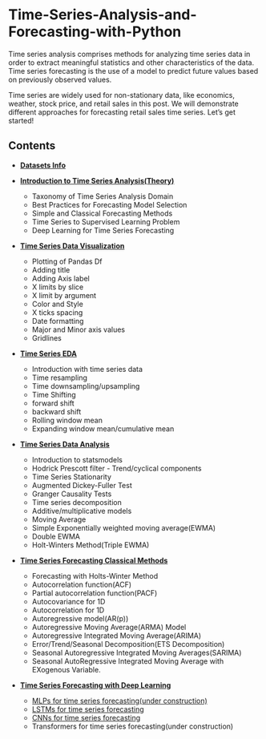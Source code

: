 # Time-Series-Analysis-and-Forecasting-with-Python
<p>Time series analysis comprises methods for analyzing time series data in order to extract meaningful statistics and other characteristics of the data. Time series forecasting is the use of a model to predict future values based on previously observed values.</p>
<p>Time series are widely used for non-stationary data, like economics, weather, stock price, and retail sales in this post. We will demonstrate different approaches for forecasting retail sales time series. Let’s get started!</p>

## Contents

- **[Datasets Info](https://github.com/ajitsingh98/Time-Series-Analysis-and-Forecasting-with-Python/blob/master/Datasets_Info.md)**

- **[Introduction to Time Series Analysis(Theory)](https://github.com/ajitsingh98/Time-Series-Analysis-and-Forecasting-with-Python/blob/master/Introduction_TSA.md)**
  
     - Taxonomy of Time Series Analysis Domain
     - Best Practices for Forecasting Model Selection
     - Simple and Classical Forecasting Methods
     - Time Series to Supervised Learning Problem
     - Deep Learning for Time Series Forecasting

- **[Time Series Data Visualization](https://github.com/ajitsingh98/Time-Series-Analysis-and-Forecasting-with-Python/blob/master/Time_Series_Data_Visualization_Basics.ipynb)**

    - Plotting of Pandas Df
    - Adding title
    - Adding Axis label
    - X limits by slice
    - X limit by argument
    - Color and Style
    - X ticks spacing
    - Date formatting
    - Major and Minor axis values
    - Gridlines

- **[Time Series EDA](https://github.com/ajitsingh98/Time-Series-Analysis-and-Forecasting-with-Python/blob/master/Time_Series_Data_EDA.ipynb)**
    
    - Introduction with time series data
    - Time resampling
    - Time downsampling/upsampling
    - Time Shifting
    - forward shift
    - backward shift
    - Rolling window mean
    - Expanding window mean/cumulative mean

- **[Time Series Data Analysis](https://github.com/ajitsingh98/Time-Series-Analysis-and-Forecasting-with-Python/blob/master/Time_Series_Data_Analysis.ipynb)**

    - Introduction to statsmodels
    - Hodrick Prescott filter - Trend/cyclical components
    - Time Series Stationarity
    - Augmented Dickey-Fuller Test
    - Granger Causality Tests
    - Time series decomposition
    - Additive/multiplicative models
    - Moving Average
    - Simple Exponentially weighted moving average(EWMA)
    - Double EWMA
    - Holt-Winters Method(Triple EWMA)

- **[Time Series Forecasting Classical Methods](https://github.com/ajitsingh98/Time-Series-Analysis-and-Forecasting-with-Python/blob/master/Time_Series_Forecasting_Traditional_Methods.ipynb)**

    - Forecasting with Holts-Winter Method
    - Autocorrelation function(ACF)
    - Partial autocorrelation function(PACF)
    - Autocovariance for 1D
    - Autocorrelation for 1D
    - Autoregressive model(AR(p))
    - Autoregressive Moving Average(ARMA) Model
    - Autoregressive Integrated Moving Average(ARIMA)
    - Error/Trend/Seasonal Decomposition(ETS Decomposition)
    - Seasonal Autoregressive Integrated Moving Averages(SARIMA)
    - Seasonal AutoRegressive Integrated Moving Average with EXogenous Variable.

- **[Time Series Forecasting with Deep Learning](#)**

    - [MLPs for time series forecasting(under construction)](https://github.com/ajitsingh98/Time-Series-Analysis-and-Forecasting-with-Python/blob/master/Time-Series-Forecasting-With-MLPs.ipynb)
    - [LSTMs for time series forecasting](https://github.com/ajitsingh98/Time-Series-Analysis-and-Forecasting-with-Python/blob/master/Time_Series_Forecasting_With_LSTMs.ipynb)
    - [CNNs for time series forecasting](https://github.com/ajitsingh98/Time-Series-Analysis-and-Forecasting-with-Python/blob/master/Time_Series_Forecasting_With_CNNs.ipynb)
    - Transformers for time series forecasting(under construction)
